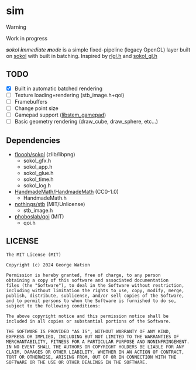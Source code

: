 # sim

> [!WARNING]
> Work in progress

***s***_okol_ ***i***_mmediate_ ***m***_ode_ is a simple fixed-pipeline (legacy OpenGL) layer built on [sokol](https://github.com/floooh/sokol/) with built in batching. Inspired by [rlgl.h](https://github.com/raysan5/raylib/blob/master/src/rlgl.h) and [sokol_gl.h](https://github.com/floooh/sokol/blob/master/util/sokol_gl.h)

## TODO

- [X] Built in automatic batched rendering
- [ ] Texture loading+rendering (stb_image.h+qoi)
- [ ] Framebuffers
- [ ] Change point size
- [ ] Gamepad support ([libstem_gamepad](https://github.com/ThemsAllTook/libstem_gamepad))
- [ ] Basic geometry rendering (draw_cube, draw_sphere, etc...)

## Dependencies

- [floooh/sokol](https://github.com/floooh/sokol/) (zlib/libpng)
    - sokol_gfx.h
    - sokol_app.h
    - sokol_glue.h
    - sokol_time.h
    - sokol_log.h
- [HandmadeMath/HandmadeMath](https://github.com/HandmadeMath/HandmadeMath/) (CC0-1.0)
    - HandmadeMath.h
- [nothings/stb](https://github.com/nothings/stb/) (MIT/Unlicense)
    - stb_image.h
- [phoboslab/qoi](https://github.com/phoboslab/qoi/) (MIT)
    - qoi.h

## LICENSE
```
The MIT License (MIT)

Copyright (c) 2024 George Watson

Permission is hereby granted, free of charge, to any person
obtaining a copy of this software and associated documentation
files (the "Software"), to deal in the Software without restriction,
including without limitation the rights to use, copy, modify, merge,
publish, distribute, sublicense, and/or sell copies of the Software,
and to permit persons to whom the Software is furnished to do so,
subject to the following conditions:

The above copyright notice and this permission notice shall be
included in all copies or substantial portions of the Software.

THE SOFTWARE IS PROVIDED "AS IS", WITHOUT WARRANTY OF ANY KIND,
EXPRESS OR IMPLIED, INCLUDING BUT NOT LIMITED TO THE WARRANTIES OF
MERCHANTABILITY, FITNESS FOR A PARTICULAR PURPOSE AND NONINFRINGEMENT.
IN NO EVENT SHALL THE AUTHORS OR COPYRIGHT HOLDERS BE LIABLE FOR ANY
CLAIM, DAMAGES OR OTHER LIABILITY, WHETHER IN AN ACTION OF CONTRACT,
TORT OR OTHERWISE, ARISING FROM, OUT OF OR IN CONNECTION WITH THE
SOFTWARE OR THE USE OR OTHER DEALINGS IN THE SOFTWARE.
```
